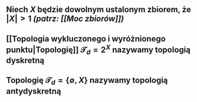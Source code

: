 ## Niech $X$ będzie dowolnym ustalonym zbiorem, że $|X|>1$ *(patrz: [[Moc zbiorów]])*
## [[Topologia wykluczonego i wyróżnionego punktu|Topologię]] $\mathcal{T}_d=2^{X}$  nazywamy **topologią dyskretną**
## Topologię $\mathcal{T}_d=\{\emptyset,X\}$  nazywamy **topologią antydyskretną**